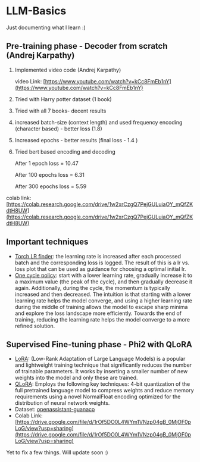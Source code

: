 # LLM-Basics
Just documenting what I learn :)

## Pre-training phase - Decoder from scratch (Andrej Karpathy)
1. Implemented video code (Andrej Karpathy)

    video Link: [https://www.youtube.com/watch?v=kCc8FmEb1nY](https://www.youtube.com/watch?v=kCc8FmEb1nY)

2. Tried with Harry potter dataset (1 book)
3. Tried with all 7 books- decent results
4. increased batch-size (context length) and used frequency encoding (character based) - better loss (1.8)
5. Increased epochs - better results (final loss - 1.4 )
6. Tried bert based encoding and decoding 

    After 1 epoch loss = 10.47

    After 100 epochs loss = 6.31

    After 300 epochs loss = 5.59

colab link: [https://colab.research.google.com/drive/1w2xrCzgQ7PejGULuiaOY_mQfZKdtH8UW](https://colab.research.google.com/drive/1w2xrCzgQ7PejGULuiaOY_mQfZKdtH8UW)
## Important techniques
* [Torch LR finder](https://pytorch-lightning.readthedocs.io/en/1.4.9/advanced/lr_finder.html): the learning rate is increased after each processed batch and the corresponding loss is logged. The result of this is a lr vs. loss plot that can be used as guidance for choosing a optimal initial lr.
* [One cycle policy](https://medium.com/dsnet/the-1-cycle-policy-an-experiment-that-vanished-the-struggle-in-training-neural-nets-184417de23b9): start with a lower learning rate, gradually increase it to a maximum value (the peak of the cycle), and then gradually decrease it again. Additionally, during the cycle, the momentum is typically increased and then decreased. The intuition is that starting with a lower learning rate helps the model converge, and using a higher learning rate during the middle of training allows the model to escape sharp minima and explore the loss landscape more efficiently. Towards the end of training, reducing the learning rate helps the model converge to a more refined solution.
  
## Supervised Fine-tuning phase - Phi2 with QLoRA
* [LoRA](https://huggingface.co/docs/peft/conceptual_guides/lora): (Low-Rank Adaptation of Large Language Models) is a popular and lightweight training technique that significantly reduces the number of trainable parameters. It works by inserting a smaller number of new weights into the model and only these are trained.
* [QLoRA](https://arxiv.org/abs/2305.14314): Employs the following key techniques: 4-bit quantization of the full pretrained language model to compress weights and reduce memory requirements using a novel NormalFloat encoding optimized for the distribution of neural network weights.
* Dataset: [openassistant-guanaco](https://huggingface.co/datasets/timdettmers/openassistant-guanaco?row=0)
* Colab Link: [https://drive.google.com/file/d/1rOf5DO0L4WYm1VNzp04gB_0MjOF0pLoG/view?usp=sharing](https://drive.google.com/file/d/1rOf5DO0L4WYm1VNzp04gB_0MjOF0pLoG/view?usp=sharing)

Yet to fix a few things. Will update soon :)
